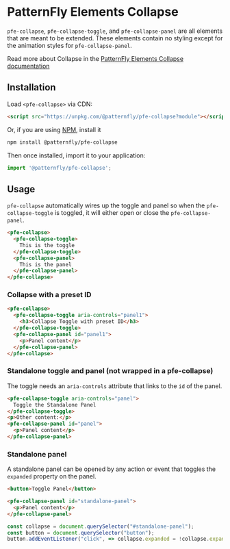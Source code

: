 # PatternFly Elements Collapse
     
`pfe-collapse`, `pfe-collapse-toggle`, and `pfe-collapse-panel` are all
elements that are meant to be extended. These elements contain no styling except
for the animation styles for `pfe-collapse-panel`.

Read more about Collapse in the [PatternFly Elements Collapse documentation](https://patternflyelements.org/components/collapse)

##  Installation

Load `<pfe-collapse>` via CDN:

```html
<script src="https://unpkg.com/@patternfly/pfe-collapse?module"></script>
```

Or, if you are using [NPM](https://npm.im), install it

```bash
npm install @patternfly/pfe-collapse
```

Then once installed, import it to your application:

```js
import '@patternfly/pfe-collapse';
```

## Usage

`pfe-collapse` automatically wires up the toggle and panel so when the
`pfe-collapse-toggle` is toggled, it will either open or close the
`pfe-collapse-panel`.

```html
<pfe-collapse>
  <pfe-collapse-toggle>
    This is the toggle
  </pfe-collapse-toggle>
  <pfe-collapse-panel>
    This is the panel
  </pfe-collapse-panel>
</pfe-collapse>
```

### Collapse with a preset ID

```html
<pfe-collapse>
  <pfe-collapse-toggle aria-controls="panel1">
    <h3>Collapse Toggle with preset ID</h3>
  </pfe-collapse-toggle>
  <pfe-collapse-panel id="panel1">
    <p>Panel content</p>
  </pfe-collapse-panel>
</pfe-collapse>
```

### Standalone toggle and panel (not wrapped in a pfe-collapse)

The toggle needs an `aria-controls` attribute that links to the `id` of the
panel.

```html
<pfe-collapse-toggle aria-controls="panel">
  Toggle the Standalone Panel
</pfe-collapse-toggle>
<p>Other content:</p>
<pfe-collapse-panel id="panel">
  <p>Panel content</p>
</pfe-collapse-panel>
```

### Standalone panel

A standalone panel can be opened by any action or event that toggles the
`expanded` property on the panel.

```html
<button>Toggle Panel</button>

<pfe-collapse-panel id="standalone-panel">
  <p>Panel content</p>
</pfe-collapse-panel>
```
```js
const collapse = document.querySelector("#standalone-panel");
const button = document.querySelector("button");
button.addEventListener("click", => collapse.expanded = !collapse.expanded);
```

